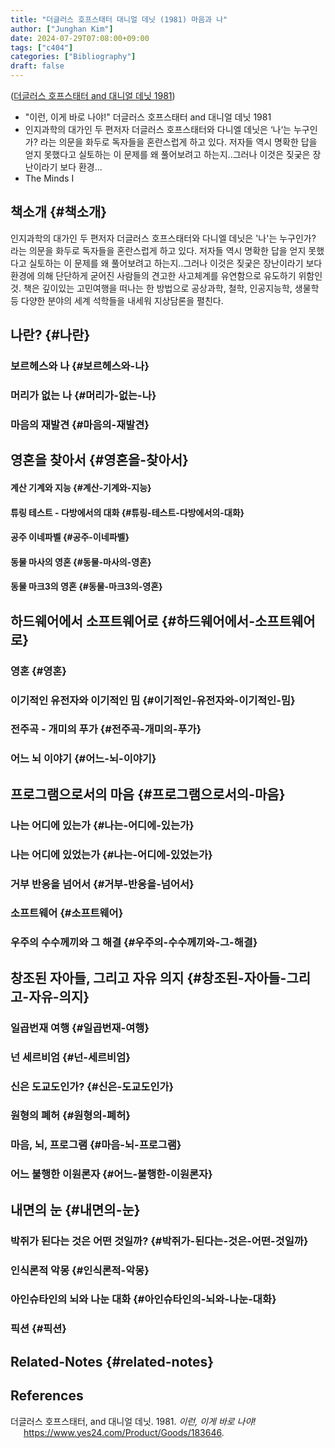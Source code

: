```yaml
---
title: "더글러스 호프스태터 대니얼 데닛 (1981) 마음과 나"
author: ["Junghan Kim"]
date: 2024-07-29T07:08:00+09:00
tags: ["c404"]
categories: ["Bibliography"]
draft: false
---
```


(<a href="#citeproc_bib_item_1">더글러스 호프스태터 and 대니얼 데닛 1981</a>)

-   "이런, 이게 바로 나야!" 더글러스 호프스태터 and 대니얼 데닛 1981
-   인지과학의 대가인 두 편저자 더글러스 호프스태터와 다니엘 데닛은 ‘나‘는 누구인가? 라는 의문을 화두로 독자들을 혼란스럽게 하고 있다. 저자들 역시 명확한 답을 얻지 못했다고 실토하는 이 문제를 왜 풀어보려고 하는지..그러나 이것은 짖궂은 장난이라기 보다 환경...
-   The Minds I


## 책소개 {#책소개}

인지과학의 대가인 두 편저자 더글러스 호프스태터와 다니엘 데닛은 '나'는 누구인가? 라는 의문을 화두로 독자들을 혼란스럽게 하고 있다. 저자들 역시 명확한 답을 얻지 못했다고 실토하는 이 문제를 왜 풀어보려고 하는지..그러나 이것은 짖궂은 장난이라기 보다 환경에 의해 단단하게 굳어진 사람들의 견고한 사고체계를 유연함으로 유도하기 위함인 것. 책은 깊이있는 고민여행을 떠나는 한 방법으로 공상과학, 철학, 인공지능학, 생물학 등 다양한 분야의 세계 석학들을 내세워 지상담론을 펼친다.


## 나란? {#나란}


### 보르헤스와 나 {#보르헤스와-나}


### 머리가 없는 나 {#머리가-없는-나}


### 마음의 재발견 {#마음의-재발견}


## 영혼을 찾아서 {#영혼을-찾아서}


#### 계산 기계와 지능 {#계산-기계와-지능}


#### 튜링 테스트 - 다방에서의 대화 {#튜링-테스트-다방에서의-대화}


#### 공주 이네파벨 {#공주-이네파벨}


#### 동물 마사의 영혼 {#동물-마사의-영혼}


#### 동물 마크3의 영혼 {#동물-마크3의-영혼}


## 하드웨어에서 소프트웨어로 {#하드웨어에서-소프트웨어로}


### 영혼 {#영혼}


### 이기적인 유전자와 이기적인 밈 {#이기적인-유전자와-이기적인-밈}


### 전주곡 - 개미의 푸가 {#전주곡-개미의-푸가}


### 어느 뇌 이야기 {#어느-뇌-이야기}


## 프로그램으로서의 마음 {#프로그램으로서의-마음}


### 나는 어디에 있는가 {#나는-어디에-있는가}


### 나는 어디에 있었는가 {#나는-어디에-있었는가}


### 거부 반응을 넘어서 {#거부-반응을-넘어서}


### 소프트웨어 {#소프트웨어}


### 우주의 수수께끼와 그 해결 {#우주의-수수께끼와-그-해결}


## 창조된 자아들, 그리고 자유 의지 {#창조된-자아들-그리고-자유-의지}


### 일곱번재 여행 {#일곱번재-여행}


### 넌 세르비엄 {#넌-세르비엄}


### 신은 도교도인가? {#신은-도교도인가}


### 원형의 폐허 {#원형의-폐허}


### 마음, 뇌, 프로그램 {#마음-뇌-프로그램}


### 어느 불행한 이원론자 {#어느-불행한-이원론자}


## 내면의 눈 {#내면의-눈}


### 박쥐가 된다는 것은 어떤 것일까? {#박쥐가-된다는-것은-어떤-것일까}


### 인식론적 악몽 {#인식론적-악몽}


### 아인슈타인의 뇌와 나눈 대화 {#아인슈타인의-뇌와-나눈-대화}


### 픽션 {#픽션}


## Related-Notes {#related-notes}

## References

<style>.csl-entry{text-indent: -1.5em; margin-left: 1.5em;}</style><div class="csl-bib-body">
  <div class="csl-entry"><a id="citeproc_bib_item_1"></a>더글러스 호프스태터, and 대니얼 데닛. 1981. <i>이런, 이게 바로 나야!</i> <a href="https://www.yes24.com/Product/Goods/183646">https://www.yes24.com/Product/Goods/183646</a>.</div>
</div>
